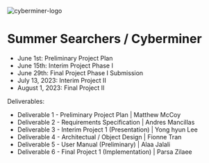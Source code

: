 ![cyberminer-logo](https://github.com/CS4376/Cyberminer/assets/93101774/b0b91b48-5e8a-4dc5-9bd8-bb86b161b480)

# Summer Searchers / Cyberminer
- June 1st: Preliminary Project Plan
- June 15th: Interim Project Phase I
- June 29th: Final Project Phase I Submission
- July 13, 2023: Interim Project II
- August 1, 2023: Final Project II

Deliverables:
- Deliverable 1 - Preliminary Project Plan         | Matthew McCoy
- Deliverable 2 - Requirements Specification       | Andres Mancillas
- Deliverable 3 - Interim Project 1 (Presentation) | Yong hyun Lee
- Deliverable 4 - Architectual / Object Design     | Fionne Tran
- Deliverable 5 - User Manual (Preliminary)        | Alaa Jalali
- Deliverable 6 - Final Project 1 (Implementation) | Parsa Zilaee
